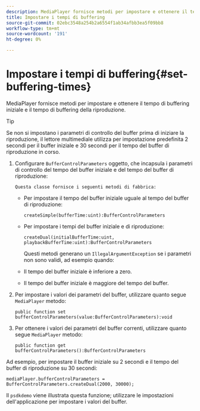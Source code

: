 ```yaml
---
description: MediaPlayer fornisce metodi per impostare e ottenere il tempo di buffering iniziale e il tempo di buffering della riproduzione.
title: Impostare i tempi di buffering
source-git-commit: 02ebc3548a254b2a6554f1ab34afbb3ea5f09bb8
workflow-type: tm+mt
source-wordcount: '191'
ht-degree: 0%

---
```


# Impostare i tempi di buffering{#set-buffering-times}

MediaPlayer fornisce metodi per impostare e ottenere il tempo di buffering iniziale e il tempo di buffering della riproduzione.

>[!TIP]
>
>Se non si impostano i parametri di controllo del buffer prima di iniziare la riproduzione, il lettore multimediale utilizza per impostazione predefinita 2 secondi per il buffer iniziale e 30 secondi per il tempo del buffer di riproduzione in corso.

1. Configurare `BufferControlParameters` oggetto, che incapsula i parametri di controllo del tempo del buffer iniziale e del tempo del buffer di riproduzione:

       Questa classe fornisce i seguenti metodi di fabbrica:
   
   * Per impostare il tempo del buffer iniziale uguale al tempo del buffer di riproduzione:

     ```
     createSimple(bufferTime:uint):BufferControlParameters
     ```

   * Per impostare i tempi del buffer iniziale e di riproduzione:

     ```
     createDual(initialBufferTime:uint, playbackBufferTime:uint):BufferControlParameters 
     ```

     Questi metodi generano un `IllegalArgumentException` se i parametri non sono validi, ad esempio quando:

   * Il tempo del buffer iniziale è inferiore a zero.
   * Il tempo del buffer iniziale è maggiore del tempo del buffer.

1. Per impostare i valori dei parametri del buffer, utilizzare quanto segue `MediaPlayer` metodo:

   ```
   public function set bufferControlParameters(value:BufferControlParameters):void
   ```

1. Per ottenere i valori dei parametri del buffer correnti, utilizzare quanto segue `MediaPlayer` metodo:

   ```
   public function get bufferControlParameters():BufferControlParameters
   ```

<!--<a id="example_B5C5004188574D8D8AB8525742767280"></a>-->

Ad esempio, per impostare il buffer iniziale su 2 secondi e il tempo del buffer di riproduzione su 30 secondi:

```
mediaPlayer.bufferControlParameters = BufferControlParameters.createDual(2000, 30000); 
```

Il `psdkdemo` viene illustrata questa funzione; utilizzare le impostazioni dell&#39;applicazione per impostare i valori del buffer.

